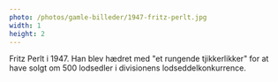 ```yaml
---
photo: /photos/gamle-billeder/1947-fritz-perlt.jpg
width: 1
height: 2
---
```

Fritz Perlt i 1947.
Han blev hædret med "et rungende tjikkerlikker" for at have solgt om 500 lodsedler i divisionens lodseddelkonkurrence.

